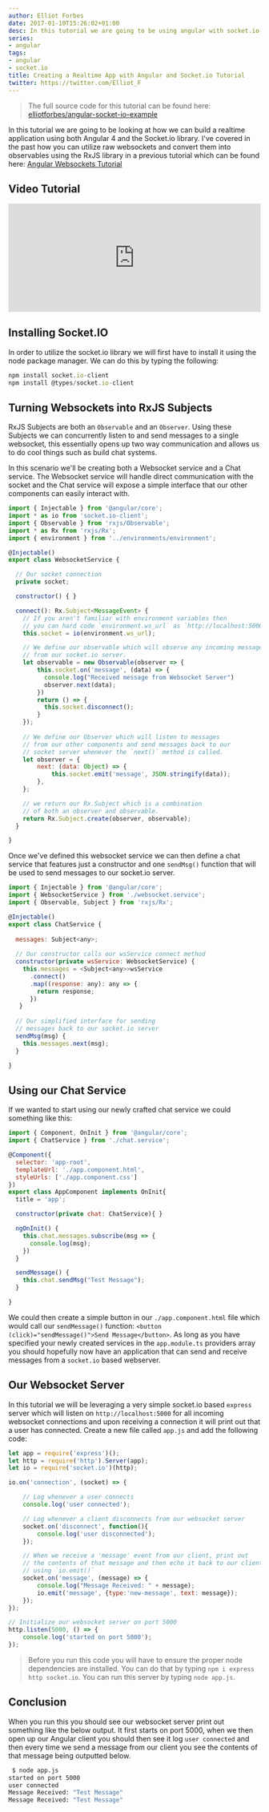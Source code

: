 ```yaml
---
author: Elliot Forbes
date: 2017-01-10T15:26:02+01:00
desc: In this tutorial we are going to be using angular with socket.io
series:
- angular
tags:
- angular
- socket.io
title: Creating a Realtime App with Angular and Socket.io Tutorial
twitter: https://twitter.com/Elliot_F
---
```


> The full source code for this tutorial can be found here: [elliotforbes/angular-socket-io-example](https://github.com/elliotforbes/angular-socket-io-example)

In this tutorial we are going to be looking at how we can build a realtime application using both Angular 4 and the Socket.io library. I've covered in the past how you can utilize raw websockets and convert them into observables using the RxJS library in a previous tutorial which can be found here: [Angular Websockets Tutorial](/typescript/angular/angular-websockets-tutorial/)

## Video Tutorial

<div style="position:relative;height:0;padding-bottom:42.76%"><iframe src="https://www.youtube.com/embed/n7OKfVwClE4?ecver=2" style="position:absolute;width:100%;height:100%;left:0" width="842" height="360" frameborder="0" allow="autoplay; encrypted-media" allowfullscreen></iframe></div>

## Installing Socket.IO

In order to utilize the socket.io library we will first have to install it using the node package manager. We can do this by typing the following:

```js
npm install socket.io-client
npm install @types/socket.io-client
```

## Turning Websockets into RxJS Subjects

RxJS Subjects are both an `Observable` and an `Observer`. Using these Subjects we can concurrently listen to and send messages to a single websocket, this essentially opens up two way communication and allows us to do cool things such as build chat systems.

In this scenario we'll be creating both a Websocket service and a Chat service. The Websocket service will handle direct communication with the socket and the Chat service will expose a simple interface that our other components can easily interact with.

```js
import { Injectable } from '@angular/core';
import * as io from 'socket.io-client';
import { Observable } from 'rxjs/Observable';
import * as Rx from 'rxjs/Rx';
import { environment } from '../environments/environment';

@Injectable()
export class WebsocketService {

  // Our socket connection
  private socket;

  constructor() { }

  connect(): Rx.Subject<MessageEvent> {
    // If you aren't familiar with environment variables then
    // you can hard code `environment.ws_url` as `http://localhost:5000`
    this.socket = io(environment.ws_url);

    // We define our observable which will observe any incoming messages
    // from our socket.io server.
    let observable = new Observable(observer => {
        this.socket.on('message', (data) => {
          console.log("Received message from Websocket Server")
          observer.next(data);
        })
        return () => {
          this.socket.disconnect();
        }
    });
    
    // We define our Observer which will listen to messages
    // from our other components and send messages back to our
    // socket server whenever the `next()` method is called.
    let observer = {
        next: (data: Object) => {
            this.socket.emit('message', JSON.stringify(data));
        },
    };

    // we return our Rx.Subject which is a combination
    // of both an observer and observable.
    return Rx.Subject.create(observer, observable);
  }

}
```

Once we've defined this websocket service we can then define a chat service that features just a constructor and one `sendMsg()` function that will be used to send messages to our socket.io server.

```js
import { Injectable } from '@angular/core';
import { WebsocketService } from './websocket.service';
import { Observable, Subject } from 'rxjs/Rx';

@Injectable()
export class ChatService {
  
  messages: Subject<any>;
  
  // Our constructor calls our wsService connect method
  constructor(private wsService: WebsocketService) {
    this.messages = <Subject<any>>wsService
      .connect()
      .map((response: any): any => {
        return response;
      })
   }
  
  // Our simplified interface for sending
  // messages back to our socket.io server
  sendMsg(msg) {
    this.messages.next(msg);
  }

}
```

## Using our Chat Service

If we wanted to start using our newly crafted chat service we could something like this: 

```js
import { Component, OnInit } from '@angular/core';
import { ChatService } from './chat.service';

@Component({
  selector: 'app-root',
  templateUrl: './app.component.html',
  styleUrls: ['./app.component.css']
})
export class AppComponent implements OnInit{
  title = 'app';

  constructor(private chat: ChatService){ }

  ngOnInit() {
    this.chat.messages.subscribe(msg => {
      console.log(msg);
    })
  }

  sendMessage() {
    this.chat.sendMsg("Test Message");
  }

}
```

We could then create a simple button in our `./app.component.html` file which would call our `sendMessage()` function: `<button (click)="sendMessage()">Send Message</button>`. As long as you have specified your newly created services in the `app.module.ts` providers array you should hopefully now have an application that can send and receive messages from a `socket.io` based webserver.

## Our Websocket Server

In this tutorial we will be leveraging a very simple socket.io based `express` server which will listen on `http://localhost:5000` for all incoming websocket connections and upon receiving a connection it will print out that a user has connected. Create a new file called `app.js` and add the following code:

```js
let app = require('express')();
let http = require('http').Server(app);
let io = require('socket.io')(http);

io.on('connection', (socket) => {

    // Log whenever a user connects
    console.log('user connected');

    // Log whenever a client disconnects from our websocket server
    socket.on('disconnect', function(){
        console.log('user disconnected');
    });

    // When we receive a 'message' event from our client, print out
    // the contents of that message and then echo it back to our client
    // using `io.emit()`
    socket.on('message', (message) => {
        console.log("Message Received: " + message);
        io.emit('message', {type:'new-message', text: message});    
    });
});

// Initialize our websocket server on port 5000
http.listen(5000, () => {
    console.log('started on port 5000');
});
```

> Before you run this code you will have to ensure the proper node dependencies are installed. You can do that by typing `npm i express http socket.io`. You can run this server by typing `node app.js`. 

## Conclusion

When you run this you should see our websocket server print out something like the below output. It first starts on port 5000, when we then open up our Angular client you should then see it log `user connected` and then every time we send a message from our client you see the contents of that message being outputted below.

```bash
 $ node app.js
started on port 5000
user connected
Message Received: "Test Message"
Message Received: "Test Message"
```

